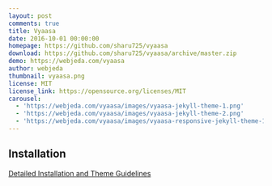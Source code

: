 ```yaml
---
layout: post
comments: true
title: Vyaasa
date: 2016-10-01 00:00:00
homepage: https://github.com/sharu725/vyaasa
download: https://github.com/sharu725/vyaasa/archive/master.zip
demo: https://webjeda.com/vyaasa
author: webjeda
thumbnail: vyaasa.png
license: MIT
license_link: https://opensource.org/licenses/MIT
carousel:
  - 'https://webjeda.com/vyaasa/images/vyaasa-jekyll-theme-1.png'
  - 'https://webjeda.com/vyaasa/images/vyaasa-jekyll-theme-2.png'
  - 'https://webjeda.com/vyaasa/images/vyaasa-responsive-jekyll-theme-1.png'
---
```


## Installation

[Detailed Installation and Theme Guidelines](https://blog.webjeda.com/jekyll-themes/vyaasa/)
